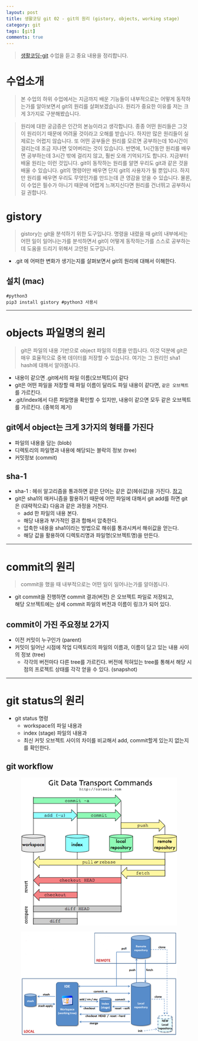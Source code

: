```yaml
---
layout: post
title: 생활코딩 git 02 - git의 원리 (gistory, objects, working stage)
category: git
tags: [git]
comments: true
---
```

> [생활코딩-git](https://opentutorials.org/module/2676) 수업을 듣고 중요 내용을 정리합니다.   

# 수업소개
> 본 수업의 하위 수업에서는 지금까지 배운 기능들이 내부적으로는 어떻게 동작하는가를 알아보면서 git의 원리를 살펴보겠습니다. 원리가 중요한 이유를 저는 크게 3가지로 구분해봤습니다.

> 원리에 대한 궁금증은 인간의 본능이라고 생각합니다.
종종 어떤 원리들은 그것이 원리이기 때문에 어려울 것이라고 오해를 받습니다. 하지만 많은 원리들이 실제로는 어렵지 않습니다. 또 어떤 공부들은 원리를 모르면 공부하는데 10시간이 걸리는데 조금 지나면 잊어버리는 것이 있습니다. 반면에, 1시간동안 원리를 배우면 공부하는데 3시간 밖에 걸리지 않고, 훨씬 오래 기억되기도 합니다. 지금부터 배울 원리는 이런 것입니다.
git이 동작하는 원리를 알면 우리도 git과 같은 것을 배울 수 있습니다. git의 명령어만 배우면 단지 git의 사용자가 될 뿐입니다. 하지만 원리를 배우면 우리도 무엇인가를 만드는데 큰 영감을 얻을 수 있습니다.
물론, 이 수업은 필수가 아니기 때문에 어렵게 느껴지신다면 원리를 건너뛰고 공부하시길 권합니다.

# gistory
> gistory는 git을 분석하기 위한 도구입니다. 명령을 내렸을 때 git의 내부에서는 어떤 일이 일어나는가를 분석하면서 git이 어떻게 동작하는가를 스스로 공부하는데 도움을 드리기 위해서 고안된 도구입니다.

- .git 에 어떠한 변화가 생기는지를 살펴보면서 git의 원리에 대해서 이해한다.

## 설치 (mac)

```shell
#python3
pip3 install gistory #python3 사용시
```

---

# objects 파일명의 원리
> git은 파일의 내용 기반으로 object 파일의 이름을 만듭니다. 이것 덕분에 git은 매우 효율적으로 중복 데이터를 저장할 수 있습니다. 여기는 그 원리인 sha1 hash에 대해서 알아봅니다.

- 내용이 같으면 .git에서의 파일 이름(오브젝트)이 같다
- git은 어떤 파일을 저장할 때 파일 이름이 달라도 파일 내용이 같다면, `같은 오브젝트`를 가르킨다.
- .git/index에서 다른 파일명을 확인할 수 있지만, 내용이 같으면 모두 같은 오브젝트를 가르킨다. (중복의 제거)

## git에서 object는 크게 3가지의 형태를 가진다
- 파일의 내용을 담는 (blob)
- 디렉토리의 파일명과 내용에 해당되는 블락의 정보 (tree)
- 커밋정보 (commit)

## sha-1
- sha-1 : 헤쉬 알고리즘을 통과하면 같은 단어는 같은 값(헤쉬값)을 가진다. [참고](http://www.sha1-online.com/)
- git은 sha1의 매커니즘을 활용하기 때문에 어떤 파일에 대해서 git add를 하면 git은 (대략적으로) 다음과 같은 과정을 거친다.
  - add 한 파일의 내용 본다.
  - 해당 내용과 부가적인 결과 합해서 압축한다.
  - 압축한 내용을 sha1이라는 방법으로 해쉬를 통과시켜서 해쉬값을 얻는다.
  - 해당 값을 활용하여 디렉토리명과 파일명(오브젝트명)을 만든다.

---

# commit의 원리
> commit을 했을 때 내부적으로는 어떤 일이 일어나는가를 알아봅니다.

- git commit을 진행하면 commit 결과(버전) 은 오브젝트 파일로 저장되고,   
  해당 오브젝트에는 상세 commit 파일의 버전과 이름이 링크가 되어 있다.

## commit이 가진 주요정보 2가지
- 이전 커밋이 누구인가 (parent)
- 커밋이 일어난 시점에 작업 디렉토리의 파일의 이름과, 이름이 담고 있는 내용 사이의 정보 (tree)
  - 각각의 버전마다 다른 tree를 가르킨다. 버전에 적혀있는 tree를 통해서 해당 시점의 프로젝트 상태를 각각 얻을 수 있다. (snapshot)

---

# git status의 원리

- git status 명령
  - workspace의 파일 내용과
  - index (stage) 파일의 내용과
  - 최신 커밋 오브젝트 사이의 차이를 비교해서 add, commit할게 있는지 없는지를 확인한다.



## git workflow

<center>
 <figure>
 <img src="/assets/post-img/git/git.png" alt="views">
 <figcaption></figcaption>
 </figure>
 </center>

 <center>
  <figure>
  <img src="/assets/post-img/git/git2.png" alt="views">
  <figcaption></figcaption>
  </figure>
  </center>
